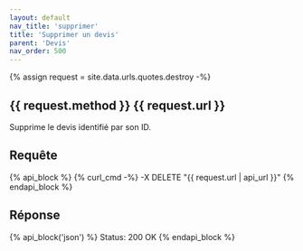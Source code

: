 ```yaml
---
layout: default
nav_title: 'supprimer'
title: 'Supprimer un devis'
parent: 'Devis'
nav_order: 500
---
```

{% assign request = site.data.urls.quotes.destroy -%}
## {{ request.method }} {{ request.url }}

Supprime le devis identifié par son ID.

## Requête

{% api_block %}
{% curl_cmd -%}
-X DELETE "{{ request.url | api_url }}"
{% endapi_block %}

## Réponse

{% api_block('json') %}
Status: 200 OK
{% endapi_block %}
